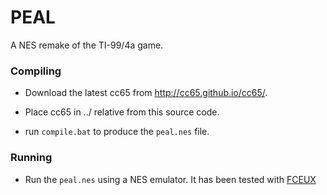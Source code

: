 PEAL
====

A NES remake of the TI-99/4a game.

### Compiling

* Download the latest cc65 from http://cc65.github.io/cc65/.

* Place cc65 in ../ relative from this source code.

* run `compile.bat` to produce the `peal.nes` file.

### Running

* Run the `peal.nes` using a NES emulator. It has been tested with [FCEUX](http://www.fceux.com/)


